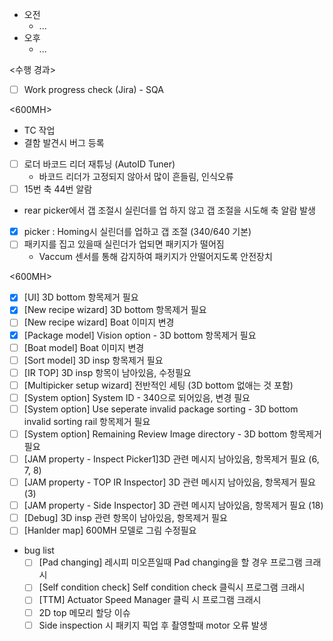 - 오전
	- ...
- 오후
	- ...

<수행 경과>
- [ ] Work progress check (Jira) - SQA

<600MH>
- TC 작업
- 결함 발견시 버그 등록

- [ ] 로더 바코드 리더 재튜닝 (AutoID Tuner)
	- 바코드 리더가 고정되지 않아서 많이 흔들림, 인식오류
- [ ] 15번 축 44번 알람
- rear picker에서 갭 조절시 실린더를 업 하지 않고 갭 조절을 시도해 축 알람 발생
- [x] picker : Homing시 실린더를 업하고 갭 조절 (340/640 기본)
- [ ] 패키지를 집고 있을때 실린더가 업되면 패키지가 떨어짐
	- Vaccum 센서를 통해 감지하여 패키지가 안떨어지도록 안전장치

<600MH>
- [x] [UI] 3D bottom 항목제거 필요
- [x] [New recipe wizard] 3D bottom 항목제거 필요
- [ ] [New recipe wizard] Boat 이미지 변경
- [x] [Package model] Vision option - 3D bottom 항목제거 필요
- [ ] [Boat model] Boat 이미지 변경
- [ ] [Sort model] 3D insp 항목제거 필요
- [ ] [IR TOP] 3D insp 항목이 남아있음, 수정필요
- [ ] [Multipicker setup wizard] 전반적인 세팅 (3D bottom 없애는 것 포함)
- [ ] [System option] System ID - 340으로 되어있음, 변경 필요
- [ ] [System option] Use seperate invalid package sorting - 3D bottom invalid sorting rail 항목제거 필요
- [ ] [System option] Remaining Review Image directory - 3D bottom 항목제거 필요
- [ ] [JAM property - Inspect Picker1]3D 관련 메시지 남아있음, 항목제거 필요 (6, 7, 8)
- [ ] [JAM property - TOP IR Inspector] 3D 관련 메시지 남아있음, 항목제거 필요 (3)
- [ ] [JAM property - Side Inspector] 3D 관련 메시지 남아있음, 항목제거 필요 (18)
- [ ] [Debug] 3D insp 관련 항목이 남아있음, 항목제거 필요
- [ ] [Hanlder map] 600MH 모델로 그림 수정필요

- bug list
	- [ ] [Pad changing] 레시피 미오픈일때 Pad changing을 할 경우 프로그램 크래시
	- [ ] [Self condition check] Self condition check 클릭시 프로그램 크래시
	- [ ] [TTM] Actuator Speed Manager 클릭 시 프로그램 크래시
	- [ ] 2D top 메모리 할당 이슈
	- [ ] Side inspection 시 패키지 픽업 후 촬영할때 motor 오류 발생